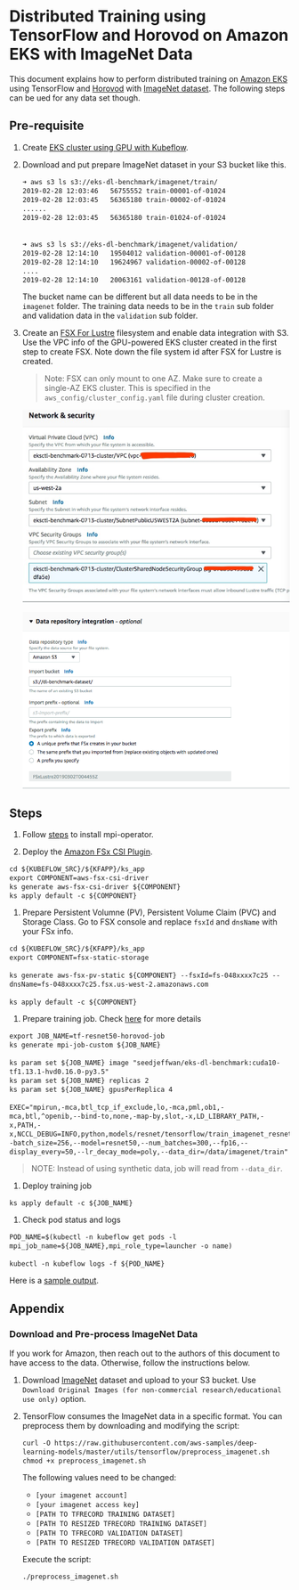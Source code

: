 # Distributed Training using TensorFlow and Horovod on Amazon EKS with ImageNet Data

This document explains how to perform distributed training on [Amazon EKS](https://aws.amazon.com/eks/) using TensorFlow and [Horovod](https://github.com/uber/horovod) with [ImageNet dataset](http://www.image-net.org/). The following steps can be ued for any data set though.

## Pre-requisite

1. Create [EKS cluster using GPU with Kubeflow](../../eks-gpu.md).

1. Download and put prepare ImageNet dataset in your S3 bucket like this.

    ```
    ➜ aws s3 ls s3://eks-dl-benchmark/imagenet/train/
    2019-02-28 12:03:46   56755552 train-00001-of-01024
    2019-02-28 12:03:45   56365180 train-00002-of-01024
    ......
    2019-02-28 12:03:45   56365180 train-01024-of-01024


    ➜ aws s3 ls s3://eks-dl-benchmark/imagenet/validation/
    2019-02-28 12:14:10   19504012 validation-00001-of-00128
    2019-02-28 12:14:10   19624967 validation-00002-of-00128
    ....
    2019-02-28 12:14:10   20063161 validation-00128-of-00128
    ```

    The bucket name can be different but all data needs to be in the `imagenet` folder. The training data needs to be in the `train` sub folder and validation data in the `validation` sub folder.

1. Create an [FSX For Lustre](https://aws.amazon.com/fsx/lustre) filesystem and enable data integration with S3. Use the VPC info of the GPU-powered EKS cluster created in the first step to create FSX. Note down the file system id after FSX for Lustre is created.

   > Note: FSX can only mount to one AZ. Make sure to create a single-AZ EKS cluster. This is specified in the `aws_config/cluster_config.yaml` file during cluster creation.

   ![VPC setup](./fsx-vpc-setup.jpg)

   ![fsx for lustrue](./fsx-s3-integration.png)

## Steps

1. Follow [steps](tensorflow-horovod-synthetic.md#install-mpi-operator) to install mpi-operator.

1. Deploy the [Amazon FSx CSI Plugin](https://www.kubeflow.org/docs/aws/storage/#deploy-the-amazon-fsx-csi-plugin).

  ```
  cd ${KUBEFLOW_SRC}/${KFAPP}/ks_app
  export COMPONENT=aws-fsx-csi-driver
  ks generate aws-fsx-csi-driver ${COMPONENT}
  ks apply default -c ${COMPONENT}
  ```

1. Prepare Persistent Volumne (PV), Persistent Volume Claim (PVC) and Storage Class. Go to FSX console and replace `fsxId` and `dnsName` with your FSx info.

  ```
  cd ${KUBEFLOW_SRC}/${KFAPP}/ks_app
  export COMPONENT=fsx-static-storage

  ks generate aws-fsx-pv-static ${COMPONENT} --fsxId=fs-048xxxx7c25 --dnsName=fs-048xxxx7c25.fsx.us-west-2.amazonaws.com

  ks apply default -c ${COMPONENT}
  ```

1. Prepare training job. Check [here](tensorflow-horovod-synthetic.md#launch-mpi-training-job) for more details

  ```
  export JOB_NAME=tf-resnet50-horovod-job
  ks generate mpi-job-custom ${JOB_NAME}

  ks param set ${JOB_NAME} image "seedjeffwan/eks-dl-benchmark:cuda10-tf1.13.1-hvd0.16.0-py3.5"
  ks param set ${JOB_NAME} replicas 2
  ks param set ${JOB_NAME} gpusPerReplica 4

  EXEC="mpirun,-mca,btl_tcp_if_exclude,lo,-mca,pml,ob1,-mca,btl,^openib,--bind-to,none,-map-by,slot,-x,LD_LIBRARY_PATH,-x,PATH,-x,NCCL_DEBUG=INFO,python,models/resnet/tensorflow/train_imagenet_resnet_hvd.py,--batch_size=256,--model=resnet50,--num_batches=300,--fp16,--display_every=50,--lr_decay_mode=poly,--data_dir=/data/imagenet/train"
  ```

  > NOTE: Instead of using synthetic data, job will read from `--data_dir`.

1. Deploy training job

  ```
  ks apply default -c ${JOB_NAME}
  ```

1. Check pod status and logs

  ```
  POD_NAME=$(kubectl -n kubeflow get pods -l mpi_job_name=${JOB_NAME},mpi_role_type=launcher -o name)

  kubectl -n kubeflow logs -f ${POD_NAME}
  ```

  Here is a [sample output](logs/tensorflow-horovod-imagenet-log.txt).

## Appendix

### Download and Pre-process ImageNet Data

If you work for Amazon, then reach out to the authors of this document to have access to the data. Otherwise, follow the instructions below.

1. Download [ImageNet](http://image-net.org/download-images) dataset and upload to your S3 bucket. Use `Download Original Images (for non-commercial research/educational use only)` option.

2. TensorFlow consumes the ImageNet data in a specific format. You can preprocess them by downloading and modifying the script:

    ```
    curl -O https://raw.githubusercontent.com/aws-samples/deep-learning-models/master/utils/tensorflow/preprocess_imagenet.sh
    chmod +x preprocess_imagenet.sh
    ```

    The following values need to be changed:

    * `[your imagenet account]`
    * `[your imagenet access key]`
    * `[PATH TO TFRECORD TRAINING DATASET]`
    * `[PATH TO RESIZED TFRECORD TRAINING DATASET]`
    * `[PATH TO TFRECORD VALIDATION DATASET]`
    * `[PATH TO RESIZED TFRECORD VALIDATION DATASET]`

    Execute the script:

    ```
    ./preprocess_imagenet.sh
    ```
